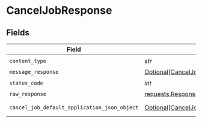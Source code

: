 # CancelJobResponse


## Fields

| Field                                                                                                   | Type                                                                                                    | Required                                                                                                | Description                                                                                             |
| ------------------------------------------------------------------------------------------------------- | ------------------------------------------------------------------------------------------------------- | ------------------------------------------------------------------------------------------------------- | ------------------------------------------------------------------------------------------------------- |
| `content_type`                                                                                          | *str*                                                                                                   | :heavy_check_mark:                                                                                      | N/A                                                                                                     |
| `message_response`                                                                                      | [Optional[CancelJobMessageResponse]](../../models/operations/canceljobmessageresponse.md)               | :heavy_minus_sign:                                                                                      | N/A                                                                                                     |
| `status_code`                                                                                           | *int*                                                                                                   | :heavy_check_mark:                                                                                      | N/A                                                                                                     |
| `raw_response`                                                                                          | [requests.Response](https://requests.readthedocs.io/en/latest/api/#requests.Response)                   | :heavy_minus_sign:                                                                                      | N/A                                                                                                     |
| `cancel_job_default_application_json_object`                                                            | [Optional[CancelJobDefaultApplicationJSON]](../../models/operations/canceljobdefaultapplicationjson.md) | :heavy_minus_sign:                                                                                      | Error response.                                                                                         |